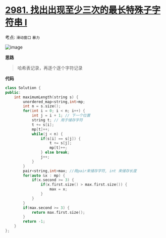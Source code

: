 
# [2981. 找出出现至少三次的最长特殊子字符串 I](https://leetcode.cn/problems/find-longest-special-substring-that-occurs-thrice-i/?envType=daily-question&envId=2024-05-29)

考点: `滑动窗口` `暴力` 

![image](https://github.com/nwt-q/leetcodesuanti/assets/143036993/29dc156d-fe40-4f5e-b4e6-cc5e9e9d6c23)

**思路**

> 哈希表记录，再逐个逐个字符记录



**代码**

```cpp
class Solution {
public:
    int maximumLength(string s) {
        unordered_map<string,int>mp;
        int n = s.size();
        for(int i = 0; i < n; i++) {
            int j = i + 1; // 下一个位置
            string t; // 用于储存字符
            t += s[i];
            mp[t]++;
            while(j < n) {
                if(s[i] == s[j]) {
                    t += s[j];
                    mp[t]++;
                } else break;
                j++;
            }
        }
        pair<string,int>max; //用pair来储存字符, int 来储存长度
        for(auto &x : mp) {
            if(x.second >= 3) {
                if(x.first.size() > max.first.size()) {
                    max = x;
                }
            }
        }
        if(max.second >= 3) {
            return max.first.size();
        }
        return -1;
    }
};
```
